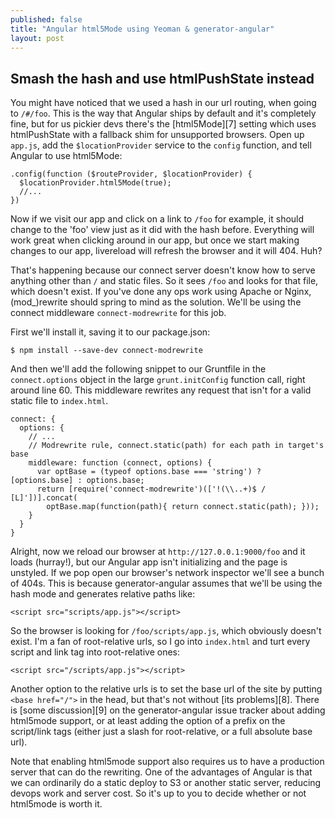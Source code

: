 ```yaml
---
published: false
title: "Angular html5Mode using Yeoman & generator-angular"
layout: post
---
```


## Smash the hash and use htmlPushState instead

You might have noticed that we used a hash in our url routing, when going to `/#/foo`.
This is the way
that Angular ships by default and it's completely fine, but for us pickier devs there's the [html5Mode][7]
setting which uses htmlPushState with a fallback shim for
unsupported browsers. Open up `app.js`, add the `$locationProvider` service to the
`config` function, and tell Angular to use html5Mode:

    .config(function ($routeProvider, $locationProvider) {
      $locationProvider.html5Mode(true);
      //...
    })

Now if we visit our app and click on a link to `/foo` for example,
it should change to the 'foo' view just as it did with the hash before.
Everything will work great when clicking around in our app, but once we start making
changes to our app, livereload will refresh the browser and it will 404. Huh?

That's happening because our connect server doesn't know how to serve anything
other than `/` and static files. So it sees `/foo` and looks for that file, which
doesn't exist. If you've
done any ops work using Apache or Nginx, (mod_)rewrite should spring to mind as the solution.
We'll be using the connect middleware `connect-modrewrite` for this job.

First we'll install it, saving it to our package.json:

    $ npm install --save-dev connect-modrewrite

And then we'll add the following snippet to our Gruntfile in the
`connect.options` object in the large `grunt.initConfig` function call, right
around line 60. This middleware rewrites any request that isn't for a valid static
file to `index.html`.

    connect: {
      options: {
        // ...
        // Modrewrite rule, connect.static(path) for each path in target's base
        middleware: function (connect, options) {
          var optBase = (typeof options.base === 'string') ? [options.base] : options.base;
          return [require('connect-modrewrite')(['!(\\..+)$ / [L]'])].concat(
            optBase.map(function(path){ return connect.static(path); }));
        }
      }
    }

Alright, now we reload our browser at `http://127.0.0.1:9000/foo` and it loads
(hurray!), but our Angular app isn't initializing and the page is unstyled. If we
pop open our browser's network inspector we'll see a bunch of 404s. This is
because generator-angular assumes that we'll be using the hash mode and
generates relative paths like:

    <script src="scripts/app.js"></script>

So the browser is looking for `/foo/scripts/app.js`, which obviously doesn't exist.
I'm a fan of root-relative urls, so I go into `index.html` and turt every script
and link tag into root-relative ones:

    <script src="/scripts/app.js"></script>

Another option to the relative urls is to set the base url of the site by
putting `<base href="/">` in the head, but that's not without [its
problems][8]. There is [some discussion][9] on the generator-angular issue
tracker about adding html5mode support, or at least adding the option of a
prefix on the script/link tags (either just a slash for root-relative, or a full
absolute base url).

Note that enabling html5mode support also requires us to have a production
server that can do the rewriting. One of the advantages of Angular is that
we can ordinarily do a static deploy to S3 or another static server, reducing
devops work and server cost. So it's up to you to decide whether or not
html5mode is worth it.
